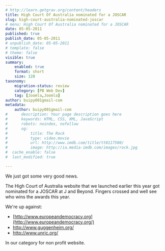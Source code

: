 ```yaml
---
# http://learn.getgrav.org/content/headers
title: High Court Of Australia nominated for a JOSCAR
slug: high-court-australia-nominated-joscar
# menu: High Court Of Australia nominated for a JOSCAR
date: 05-05-2011
published: true
publish_date: 05-05-2011
# unpublish_date: 05-05-2011
# template: false
# theme: false
visible: true
summary:
    enabled: true
    format: short
    size: 128
taxonomy:
    migration-status: review
    category: [PB Web Dev]
    tag: [Joomla,Joomla]
author: buipy001gmail-com
metadata:
    author: buipy001gmail-com
#      description: Your page description goes here
#      keywords: HTML, CSS, XML, JavaScript
#      robots: noindex, nofollow
#      og:
#          title: The Rock
#          type: video.movie
#          url: http://www.imdb.com/title/tt0117500/
#          image: http://ia.media-imdb.com/images/rock.jpg
#  cache_enable: false
#  last_modified: true

---
```


We just got some very good news.

The High Court of Australia website that we launched earlier this year got nominated for a JOSCAR at J and Beyond. Fingers crossed and well see who wins the awards this year.

We're up against:

- [http://www.europeandemocracy.org](http://www.europeandemocracy.org/)
- <http://www.guggenheim.org/>
- <http://www.unric.org/>

In our category for non profit website.